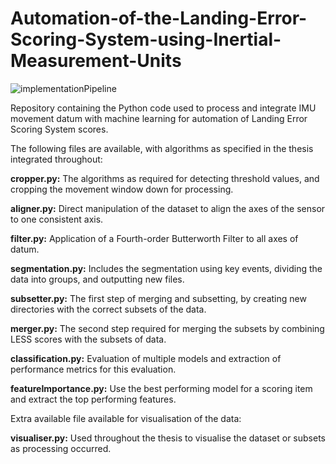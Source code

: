 # Automation-of-the-Landing-Error-Scoring-System-using-Inertial-Measurement-Units
![implementationPipeline](https://github.com/user-attachments/assets/df102332-8ec8-4ee3-8ab0-d6a9d4bd5242)

Repository containing the Python code used to process and integrate IMU movement datum with machine learning for automation of Landing Error Scoring System scores.

The following files are available, with algorithms as specified in the thesis integrated throughout:

**cropper.py:**                The algorithms as required for detecting threshold values, and cropping the movement window down for processing.

**aligner.py:**                Direct manipulation of the dataset to align the axes of the sensor to one consistent axis.

**filter.py:**                 Application of a Fourth-order Butterworth Filter to all axes of datum.

**segmentation.py:**            Includes the segmentation using key events, dividing the data into groups, and outputting new files.

**subsetter.py:**               The first step of merging and subsetting, by creating new directories with the correct subsets of the data.

**merger.py:**                  The second step required for merging the subsets by combining LESS scores with the subsets of data.

**classification.py:**          Evaluation of multiple models and extraction of performance metrics for this evaluation.

**featureImportance.py:**       Use the best performing model for a scoring item and extract the top performing features.


Extra available file available for visualisation of the data:

**visualiser.py:**             Used throughout the thesis to visualise the dataset or subsets as processing occurred.
